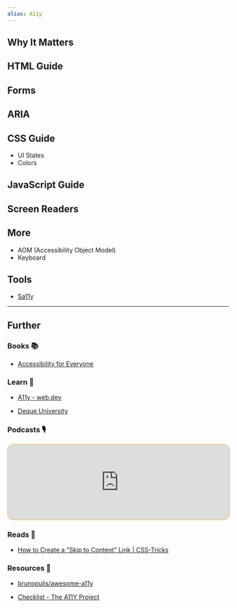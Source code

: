 ```yaml
---
alias: A11y
---
```

## Why It Matters

## HTML Guide

## Forms

## ARIA

## CSS Guide

- UI States
- Colors

## JavaScript Guide

## Screen Readers

## More

- AOM (Accessibility Object Model)
- Keyboard
## Tools

- [Sa11y](https://sa11y.netlify.app/)

---
## Further

### Books 📚

- [Accessibility for Everyone](https://app.thestorygraph.com/books/16d6fe85-ae9f-438c-ae5c-cd8a9bfb50cb)

### Learn 🧠

- [A11y - web.dev](https://web.dev/learn/accessibility/)

- [Deque University](https://dequeuniversity.com/)

### Podcasts 🎙

<iframe style='margin-bottom: .5rem; display: block; height: 170px; width: 100%; border: 1px solid #edae49; border-radius: .75rem; box-sizing: content-box' src='https://podverse.fm/embed/player?episodeId=aY5Uf5C8sqG' title='Podverse Embed Player' class='pv-embed-player'>JS Party - 10 A11y Mistakes to Avoid</iframe>

### Reads 📄

- [How to Create a "Skip to Content" Link | CSS-Tricks](https://css-tricks.com/how-to-create-a-skip-to-content-link/)

### Resources 🧩

- [brunopulis/awesome-a11y](https://github.com/brunopulis/awesome-a11y#readme)

- [Checklist - The A11Y Project](https://www.a11yproject.com/checklist/)